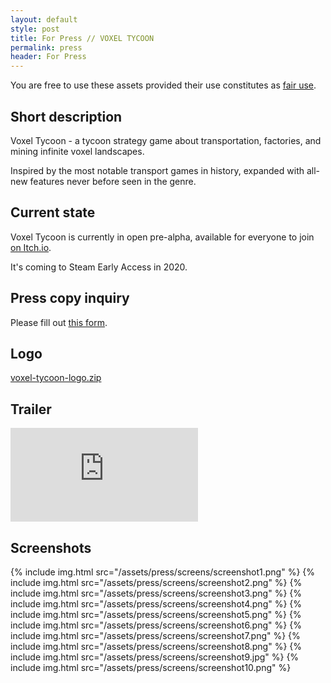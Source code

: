 ```yaml
---
layout: default
style: post
title: For Press // VOXEL TYCOON
permalink: press
header: For Press
---
```


You are free to use these assets provided their use constitutes as [fair use](https://en.wikipedia.org/wiki/Fair_use).

## Short description

Voxel Tycoon - a tycoon strategy game about transportation, factories, and mining infinite voxel landscapes.

Inspired by the most notable transport games in history, expanded with all-new features never before seen in the genre.

## Current state

Voxel Tycoon is currently in open pre-alpha, available for everyone to join [on Itch.io](https://voxeltycoon.itch.io/voxel-tycoon).

It's coming to Steam Early Access in 2020.

## Press copy inquiry

Please fill out [this form](http://forms.gle/ETtK5J8vcGXs1DFE9).

## Logo

[voxel-tycoon-logo.zip](/assets/press/voxel-tycoon-logo.zip)

## Trailer

<iframe class="widget-youtube" src="https://www.youtube.com/embed/Ngo9-fsT4P4" frameborder="0" allowfullscreen></iframe>

## Screenshots

{% include img.html src="/assets/press/screens/screenshot1.png" %}
{% include img.html src="/assets/press/screens/screenshot2.png" %}
{% include img.html src="/assets/press/screens/screenshot3.png" %}
{% include img.html src="/assets/press/screens/screenshot4.png" %}
{% include img.html src="/assets/press/screens/screenshot5.png" %}
{% include img.html src="/assets/press/screens/screenshot6.png" %}
{% include img.html src="/assets/press/screens/screenshot7.png" %}
{% include img.html src="/assets/press/screens/screenshot8.png" %}
{% include img.html src="/assets/press/screens/screenshot9.jpg" %}
{% include img.html src="/assets/press/screens/screenshot10.png" %}